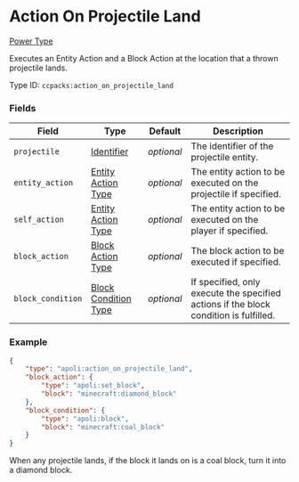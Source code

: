 # Action On Projectile Land

[Power Type](../power_types.md)

Executes an Entity Action and a Block Action at the location that a thrown projectile lands.

Type ID: `ccpacks:action_on_projectile_land`

### Fields

Field | Type | Default | Description
------|------|---------|-------------
`projectile` | [Identifier](../data_types/identifier.md) | _optional_ | The identifier of the projectile entity.
`entity_action` | [Entity Action Type](https://origins.readthedocs.io/en/latest/types/entity_action_types/) | _optional_ | The entity action to be executed on the projectile if specified.
`self_action` | [Entity Action Type](https://origins.readthedocs.io/en/latest/types/entity_action_types/) | _optional_ | The entity action to be executed on the player if specified.
`block_action` | [Block Action Type](https://origins.readthedocs.io/en/latest/types/block_action_types/) | _optional_ | The block action to be executed if specified.
`block_condition` | [Block Condition Type](https://origins.readthedocs.io/en/latest/types/block_condition_types/) | _optional_ | If specified, only execute the specified actions if the block condition is fulfilled.

### Example
```json
{
	"type": "apoli:action_on_projectile_land",
	"block_action": {
		"type": "apoli:set_block",
		"block": "minecraft:diamond_block"
	},
	"block_condition": {
		"type": "apoli:block",
		"block": "minecraft:coal_block"
	}
}
```
When any projectile lands, if the block it lands on is a coal block, turn it into a diamond block.
